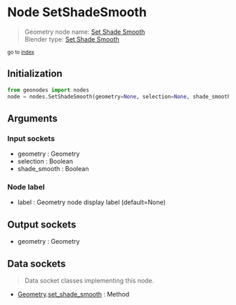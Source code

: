 
# Node SetShadeSmooth

> Geometry node name: [Set Shade Smooth](https://docs.blender.org/manual/en/latest/modeling/geometry_nodes/mesh/set_shade_smooth.html)<br>
  Blender type: [Set Shade Smooth](https://docs.blender.org/api/current/bpy.types.GeometryNodeSetShadeSmooth.html)
  
<sub>go to [index](/docs/index.md)</sub>

Initialization
--------------
```python
from geonodes import nodes
node = nodes.SetShadeSmooth(geometry=None, selection=None, shade_smooth=None, label=None)
```



## Arguments


### Input sockets

- geometry : Geometry
- selection : Boolean
- shade_smooth : Boolean

### Node label

- label : Geometry node display label (default=None)

## Output sockets

- geometry : Geometry

## Data sockets

> Data socket classes implementing this node.
  
  
- [Geometry](/docs/sockets/Geometry.md).[set_shade_smooth](/docs/sockets/Geometry.md#set_shade_smooth) : Method
  
